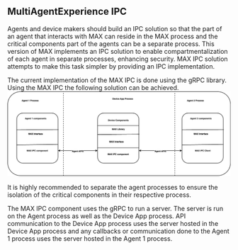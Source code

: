 ## MultiAgentExperience IPC

Agents and device makers should build an IPC solution so that the part of an agent that interacts with MAX can reside in the MAX process and the critical components part of the agents can be a separate process. This version of MAX implements an IPC solution to enable compartmentalization of each agent in separate processes, enhancing security. MAX IPC solution attempts to make this task simpler by providing an IPC implementation.

The current implementation of the MAX IPC is done using the gRPC library. Using the MAX IPC the following solution can be achieved.
![Overall Architecture](images/MAX-IPC.png)

It is highly recommended to separate the agent processes to ensure the isolation of the critical components in their respective process.

The MAX IPC component uses the gRPC to run a server.  The server is run on the Agent process as well as the Device App process. API communication to the Device App process uses the server hosted in the Device App process and any callbacks or communication done to the Agent 1 process uses the server hosted in the Agent 1 process. 
